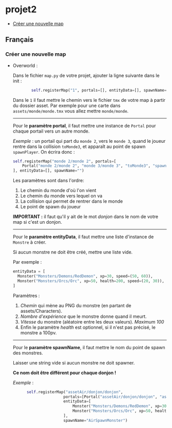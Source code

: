 # projet2

- [Créer une nouvelle map](#creer-une-nouvelle-map)

## Français

### Créer une nouvelle map

- Overworld :

    Dans le fichier `map.py` de votre projet, ajouter la ligne suivante dans le init :

    ```python
            self.registerMap("1", portals=[], entityData=[], spawnName="")
    ```

    Dans le `1` il faut mettre le chemin vers le fichier `tmx` de votre map à partir du dossier asset. Par exemple pour une carte dans `assets/monde/monde.tmx` vous allez mettre `monde/monde`.

    ---
    Pour le **paramètre portal**, il faut mettre une instance de `Portal` pour chaque portail vers un autre monde.

    *Exemple* : un portail qui part du `monde 2`, vers le `monde 3`, quand le joueur rentre dans la collision `toMonde3`, et apparaît au point de spawn `spawnPlayer`. On écrira donc :

    ```python
    self.registerMap("monde 2/monde 2", portals=[
        Portal("monde 2/monde 2", "monde 3/monde 3", "toMonde3", "spawnPlayer")
    ], entityData=[], spawnName="")
    ```

    Les paramètres sont dans l'ordre:

  1. Le chemin du monde d'où l'on vient
  2. Le chemin du monde vers lequel on va
  3. La collision qui permet de rentrer dans le monde
  4. Le point de spawn du joueur

  **IMPORTANT :** il faut qu'il y ait de le mot *donjon* dans le nom de votre map si c'est un donjon.

  ---
  Pour le **paramètre entityData**, il faut mettre une liste d'instance de `Monstre` à créer.
  
  Si aucun monstre ne doit être créé, mettre une liste vide.
  
  Par exemple :

  ```python
  entityData = [
    Monster("Monsters/Demons/RedDemon", xp=30, speed=(50, 60)),
    Monster("Monsters/Orcs/Orc", xp=50, health=200, speed=(20, 30)),
  ]
  ```

  Paramètres :
  1. *Chemin* qui mène au PNG du monstre (en partant de assets/Characters).
  2. *Nombre d'expérience* que le monstre donne quand il meurt.
  3. *Vitesse* du monstre (aléatoire entre les deux valeurs). *Maximum 100*
  4. Enfin le paramètre *health* est optionnel, si il n'est pas précisé, le monstre a 100pv.

  ---
  Pour le **paramètre spawnName**, il faut mettre le nom du point de spawn des monstres.

  Laisser une string vide si aucun monstre ne doit spawner.
  
  **Ce nom doit être différent pour chaque donjon !**

  *Exemple* :

  ```python
        self.registerMap("assetAir/donjon/donjon",
                        portals=[Portal("assetAir/donjon/donjon", "assetAir/airWorld", "toAir", "spawnPlayer")],
                        entityData=[
                            Monster("Monsters/Demons/RedDemon", xp=30, speed=(50, 60)),
                            Monster("Monsters/Orcs/Orc", xp=50, health=200, speed=(20, 30)),
                        ],
                        spawnName="AirSpawnMonster")
  ```
